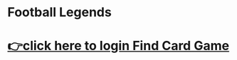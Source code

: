 <h1>Football Legends<h1>

[👉click here to login Find Card Game](https://react-football-legend.netlify.app/)

